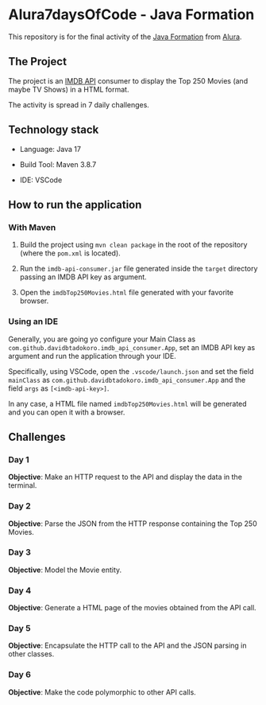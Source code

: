 # Alura7daysOfCode - Java Formation

This repository is for the final activity of the [Java Formation](https://cursos.alura.com.br/formacao-java) from [Alura](https://www.alura.com.br/).

## The Project

The project is an [IMDB API](https://imdb-api.com/api) consumer to display the Top 250 Movies (and maybe TV Shows) in a HTML format.

The activity is spread in 7 daily challenges.

## Technology stack

* Language: Java 17

* Build Tool: Maven 3.8.7

* IDE: VSCode

## How to run the application

### With Maven

1. Build the project using `mvn clean package` in the root of the repository (where the `pom.xml` is located).

2. Run the `imdb-api-consumer.jar` file generated inside the `target` directory passing an IMDB API key as argument.

3. Open the `imdbTop250Movies.html` file generated with your favorite browser.

### Using an IDE

Generally, you are going yo configure your Main Class as `com.github.davidbtadokoro.imdb_api_consumer.App`, set an IMDB API key as argument and run the application through your IDE.

Specifically, using VSCode, open the `.vscode/launch.json` and set the field `mainClass` as `com.github.davidbtadokoro.imdb_api_consumer.App` and the field `args` as `[<imdb-api-key>]`.

In any case, a HTML file named `imdbTop250Movies.html` will be generated and you can open it with a browser.

## Challenges

### Day 1

__Objective__: Make an HTTP request to the API and display the data in the terminal.

### Day 2

__Objective__: Parse the JSON from the HTTP response containing the Top 250 Movies.

### Day 3

__Objective__: Model the Movie entity.

### Day 4

__Objective__: Generate a HTML page of the movies obtained from the API call.

### Day 5

__Objective__: Encapsulate the HTTP call to the API and the JSON parsing in other classes.

### Day 6

__Objective__: Make the code polymorphic to other API calls.